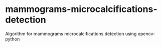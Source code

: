 # mammograms-microcalcifications-detection
Algorithm for mammograms microcalcifications detection using opencv-python
